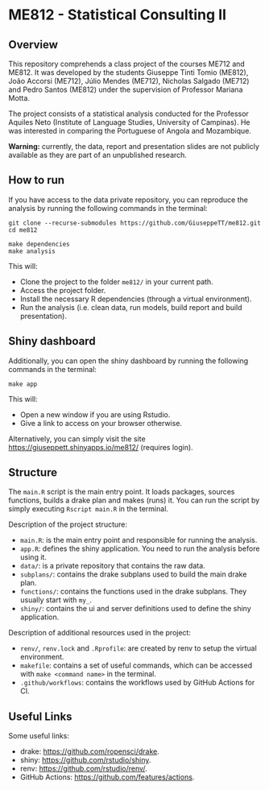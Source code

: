 # ME812 - Statistical Consulting II

## Overview
This repository comprehends a class project of the courses ME712 and ME812. It was developed by the students Giuseppe Tinti Tomio (ME812), João Accorsi (ME712), Júlio Mendes (ME712), Nicholas Salgado (ME712) and Pedro Santos (ME812) under the supervision of Professor Mariana Motta. 

The project consists of a statistical analysis conducted for the Professor Aquiles Neto (Institute of Language Studies, University of Campinas). He was interested in comparing the Portuguese of Angola and Mozambique.

**Warning:** currently, the data, report and presentation slides are not publicly available as they are part of an unpublished research.


## How to run
If you have access to the data private repository, you can reproduce the analysis by running the following commands in the terminal:

```
git clone --recurse-submodules https://github.com/GiuseppeTT/me812.git
cd me812

make dependencies
make analysis
```

This will:
- Clone the project to the folder ```me812/``` in your current path.
- Access the project folder.
- Install the necessary R dependencies (through a virtual environment).
- Run the analysis (i.e. clean data, run models, build report and build presentation).

## Shiny dashboard
Additionally, you can open the shiny dashboard by running the following commands in the terminal:

```
make app
```

This will:
- Open a new window if you are using Rstudio.
- Give a link to access on your browser otherwise. 

Alternatively, you can simply visit the site https://giuseppett.shinyapps.io/me812/ (requires login).


## Structure
The ```main.R``` script is the main entry point. It loads packages, sources functions, builds a drake plan and makes (runs) it. You can run the script by simply executing ```Rscript main.R``` in the terminal.

Description of the project structure:
- ```main.R```: is the main entry point and responsible for running the analysis.
- ```app.R```: defines the shiny application. You need to run the analysis before using it.
- ```data/```: is a private repository that contains the raw data.
- ```subplans/```: contains the drake subplans used to build the main drake plan.
- ```functions/```: contains the functions used in the drake subplans. They usually start with ```my_```.
- ```shiny/```: contains the ui and server definitions used to define the shiny application.

Description of additional resources used in the project:
- ```renv/```, ```renv.lock``` and ```.Rprofile```: are created by renv to setup the virtual environment.
- ```makefile```: contains a set of useful commands, which can be accessed with ```make <command name>``` in the terminal.
- ```.github/workflows```: contains the workflows used by GitHub Actions for CI.


## Useful Links
Some useful links:
- drake: https://github.com/ropensci/drake.
- shiny: https://github.com/rstudio/shiny.
- renv: https://github.com/rstudio/renv/.
- GitHub Actions: https://github.com/features/actions.

